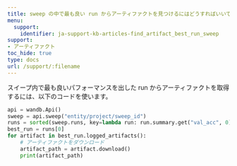 ```yaml
---
title: sweep の中で最も良い run からアーティファクトを見つけるにはどうすればいいですか？
menu:
  support:
    identifier: ja-support-kb-articles-find_artifact_best_run_sweep
support:
- アーティファクト
toc_hide: true
type: docs
url: /support/:filename
---
```


スイープ内で最も良いパフォーマンスを出した run からアーティファクトを取得するには、以下のコードを使います。

```python
api = wandb.Api()
sweep = api.sweep("entity/project/sweep_id")
runs = sorted(sweep.runs, key=lambda run: run.summary.get("val_acc", 0), reverse=True)
best_run = runs[0]
for artifact in best_run.logged_artifacts():
    # アーティファクトをダウンロード
    artifact_path = artifact.download()
    print(artifact_path)
```